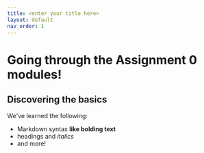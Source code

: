 ```yaml
---
title: <enter your title here>
layout: default
nav_order: 1
---
```



# Going through the Assignment 0 modules!
## Discovering the basics

We've learned the following:
- Markdown syntax **like bolding text**
- headings and *italics*
- and more!
